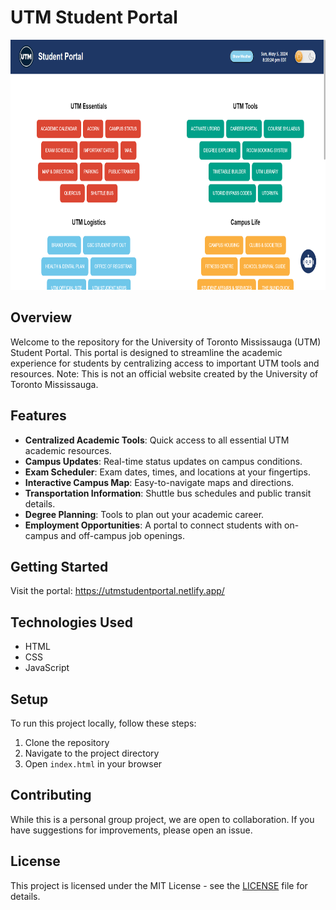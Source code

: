 # UTM Student Portal 

<img height="400" src="./images/Screenshot.png">

## Overview

Welcome to the repository for the University of Toronto Mississauga (UTM) Student Portal. This portal is designed to streamline the academic experience for students by centralizing access to important UTM tools and resources. Note: This is not an official website created by the University of Toronto Mississauga.

## Features

- **Centralized Academic Tools**: Quick access to all essential UTM academic resources.
- **Campus Updates**: Real-time status updates on campus conditions.
- **Exam Scheduler**: Exam dates, times, and locations at your fingertips.
- **Interactive Campus Map**: Easy-to-navigate maps and directions.
- **Transportation Information**: Shuttle bus schedules and public transit details.
- **Degree Planning**: Tools to plan out your academic career.
- **Employment Opportunities**: A portal to connect students with on-campus and off-campus job openings.

## Getting Started

Visit the portal: https://utmstudentportal.netlify.app/

## Technologies Used

- HTML
- CSS
- JavaScript

## Setup

To run this project locally, follow these steps:

1. Clone the repository
2. Navigate to the project directory
3. Open `index.html` in your browser

## Contributing

While this is a personal group project, we are open to collaboration. If you have suggestions for improvements, please open an issue.

## License

This project is licensed under the MIT License - see the [LICENSE](LICENSE) file for details.

<br>
